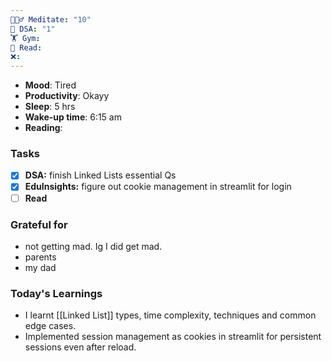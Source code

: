 ```yaml
---
🧘🏻‍♂️ Meditate: "10"
🤖 DSA: "1"
🏋 Gym: 
📖 Read: 
❌:
---
```

- **Mood**: Tired
- **Productivity**: Okayy
- **Sleep**: 5 hrs
- **Wake-up time**: 6:15 am
- **Reading**: 

### Tasks
- [x] **DSA:** finish Linked Lists essential Qs
- [x] **EduInsights:** figure out cookie management in streamlit for login
- [ ] **Read**

### Grateful for
- not getting mad. Ig I did get mad.
- parents
- my dad

### Today's Learnings
- I learnt [[Linked List]] types, time complexity, techniques and common edge cases. 
- Implemented session management as cookies in streamlit for persistent sessions even after reload. 
